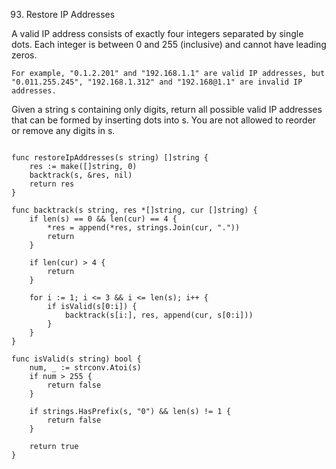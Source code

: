 93. Restore IP Addresses

A valid IP address consists of exactly four integers separated by single dots. Each integer is between 0 and 255 (inclusive) and cannot have leading zeros.

    For example, "0.1.2.201" and "192.168.1.1" are valid IP addresses, but "0.011.255.245", "192.168.1.312" and "192.168@1.1" are invalid IP addresses.

Given a string s containing only digits, return all possible valid IP addresses that can be formed by inserting dots into s. You are not allowed to reorder or remove any digits in s.


```

func restoreIpAddresses(s string) []string {
	res := make([]string, 0)
	backtrack(s, &res, nil)
	return res
}

func backtrack(s string, res *[]string, cur []string) {
	if len(s) == 0 && len(cur) == 4 {
		*res = append(*res, strings.Join(cur, "."))
		return
	}

	if len(cur) > 4 {
		return
	}

	for i := 1; i <= 3 && i <= len(s); i++ {
		if isValid(s[0:i]) {
			backtrack(s[i:], res, append(cur, s[0:i]))
		}
	}
}

func isValid(s string) bool {
	num, _ := strconv.Atoi(s)
	if num > 255 {
		return false
	}
    
    if strings.HasPrefix(s, "0") && len(s) != 1 {
        return false
    }
    
    return true
}
```